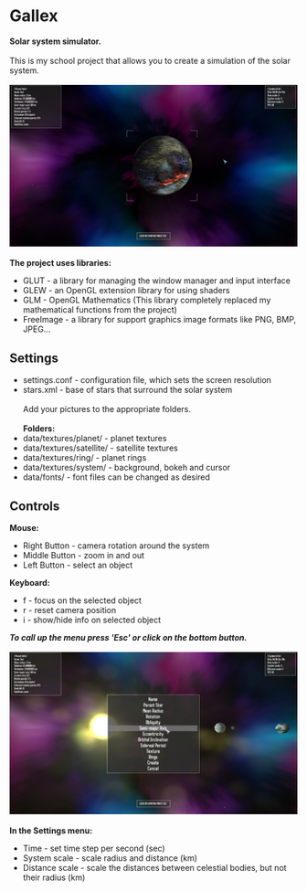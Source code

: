 # Gallex
**Solar system simulator.**\
 \
This is my school project that allows you to create a simulation of the solar system. \
 \
![create planet menu](https://github.com/archylex/Gallex/blob/master/screenshots/2.png)\
 \
**The project uses libraries:**
* GLUT - a library for managing the window manager and input interface
* GLEW - an OpenGL extension library for using shaders
* GLM - OpenGL Mathematics (This library completely replaced my mathematical functions from the project)
* FreeImage - a library for support graphics image formats like PNG, BMP, JPEG...
## Settings
* settings.conf - configuration file, which sets the screen resolution
* stars.xml - base of stars that surround the solar system \
 \
Add your pictures to the appropriate folders. \
 \
**Folders:**
* data/textures/planet/ - planet textures
* data/textures/satellite/ - satellite textures
* data/textures/ring/ - planet rings
* data/textures/system/ - background, bokeh and cursor
* data/fonts/ - font files can be changed as desired
## Controls
**Mouse:**
* Right Button - camera rotation around the system
* Middle Button - zoom in and out
* Left Button - select an object

**Keyboard:**
* f - focus on the selected object
* r - reset camera position
* i - show/hide info on selected object

***To call up the menu press 'Esc' or click on the bottom button.*** \
\
![create planet menu](https://github.com/archylex/Gallex/blob/master/screenshots/3.png)
 \
 \
**In the Settings menu:**
* Time - set time step per second (sec)
* System scale - scale radius and distance (km)
* Distance scale - scale the distances between celestial bodies, but not their radius (km)
